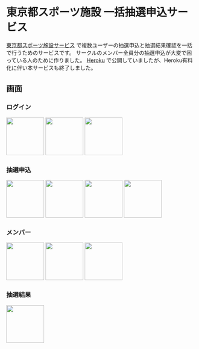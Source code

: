 # 東京都スポーツ施設 一括抽選申込サービス
[東京都スポーツ施設サービス](https://yoyaku.sports.metro.tokyo.lg.jp/user/view/user/homeIndex.html) で複数ユーザーの抽選申込と抽選結果確認を一括で行うためのサービスです。
サークルのメンバー全員分の抽選申込が大変で困っている人のために作りました。 [Heroku](https://jp.heroku.com/) で公開していましたが、Heroku有料化に伴い本サービスも終了しました。

## 画面
### ログイン
<kbd><img src="https://user-images.githubusercontent.com/11259807/218260429-113079bf-1d14-46e7-8dba-0b66ac27875e.png" width="100px"></kbd>
<kbd><img src="https://user-images.githubusercontent.com/11259807/218260729-d9a5d78f-7a59-4d75-91f4-4c66a20636fa.png" width="100px"></kbd>
<kbd><img src="https://user-images.githubusercontent.com/11259807/218260798-5ea9525b-24ce-4918-a7fc-6641d93ae1fc.png" width="100px"></kbd>

### 抽選申込
<kbd><img src="https://user-images.githubusercontent.com/11259807/218261381-83986a0e-2615-4b70-bfc0-e57e501488a0.png" width="100px"></kbd>
<kbd><img src="https://user-images.githubusercontent.com/11259807/218261668-cc9be846-cd16-4614-90d5-80403042b6fe.png" width="100px"></kbd>
<kbd><img src="https://user-images.githubusercontent.com/11259807/218261675-bd6bc4af-4937-41b9-8db5-7a48b279cbfe.png" width="100px"></kbd>
<kbd><img src="https://user-images.githubusercontent.com/11259807/218261395-1236d580-f0b9-45f7-be93-ca213840c8dd.png" width="100px"></kbd>

### メンバー
<kbd><img src="https://user-images.githubusercontent.com/11259807/218260803-9854f7b5-532f-4da5-8ad7-91e89b0f4b42.png" width="100px"></kbd>
<kbd><img src="https://user-images.githubusercontent.com/11259807/218260810-3521e697-bcf5-4a62-b973-59fdbd4bcb76.png" width="100px"></kbd>
<kbd><img src="https://user-images.githubusercontent.com/11259807/218260802-a23a52e6-0e26-4b22-9265-7c5c2d190915.png" width="100px"></kbd>

### 抽選結果
<kbd><img src="https://user-images.githubusercontent.com/11259807/218260799-d2128ad0-554a-4fd6-9730-0fbc9a947648.png" width="100px"></kbd>

